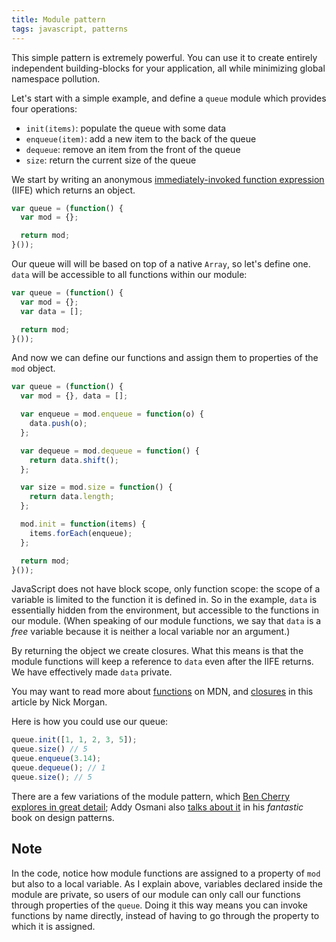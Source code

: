 ```yaml
---
title: Module pattern
tags: javascript, patterns
---
```


This simple pattern is extremely powerful. You can use it to create entirely independent
building-blocks for your application, all while minimizing global namespace pollution.

Let's start with a simple example, and define a `queue` module which provides four operations:

- `init(items)`: populate the queue with some data
- `enqueue(item)`: add a new item to the back of the queue
- `dequeue`: remove an item from the front of the queue
- `size`: return the current size of the queue

We start by writing an anonymous [immediately-invoked function expression][iife] (IIFE) which returns
an object.

```javascript
var queue = (function() {
  var mod = {};

  return mod;
}());
```

Our queue will will be based on top of a native `Array`, so let's define one. `data` will be
accessible to all functions within our module:

```javascript
var queue = (function() {
  var mod = {};
  var data = [];

  return mod;
}());
```

And now we can define our functions and assign them to properties of the `mod` object.

```javascript
var queue = (function() {
  var mod = {}, data = [];

  var enqueue = mod.enqueue = function(o) {
    data.push(o);
  };

  var dequeue = mod.dequeue = function() {
    return data.shift();
  };

  var size = mod.size = function() {
    return data.length;
  };

  mod.init = function(items) {
    items.forEach(enqueue);
  };

  return mod;
}());
```

JavaScript does not have block scope, only function scope: the scope of a variable is limited to the
function it is defined in. So in the example, `data` is essentially hidden from the environment, but
accessible to the functions in our module. (When speaking of our module functions, we say that `data`
is a _free_ variable because it is neither a local variable nor an argument.)

By returning the object we create closures. What this means is that the module functions
will keep a reference to `data` even after the IIFE returns. We have effectively made `data` private.

You may want to read more about [functions][mozfunctions] on MDN, and [closures][closures] in this
article by Nick Morgan.

Here is how you could use our queue:

```javascript
queue.init([1, 1, 2, 3, 5]);
queue.size() // 5
queue.enqueue(3.14);
queue.dequeue(); // 1
queue.size(); // 5
```

There are a few variations of the module pattern, which [Ben Cherry explores in great detail][indepth];
Addy Osmani also [talks about it][book] in his _fantastic_ book on design patterns.

## Note

In the code, notice how module functions are assigned to a property of `mod` but also to a local variable. As
I explain above, variables declared inside the module are private, so users of our module can only call
our functions through properties of the `queue`. Doing it this way means you can invoke functions by name
directly, instead of having to go through the property to which it is assigned.

[indepth]: http://www.adequatelygood.com/2010/3/JavaScript-Module-Pattern-In-Depth "JavaScript Module Pattern: In-Depth by Ben Cherry"
[book]: http://addyosmani.com/resources/essentialjsdesignpatterns/book/#modulepatternjavascript "Module Pattern, Essential JavaScript & jQuery Design Patterns by Addy Osmani"
[iife]: http://benalman.com/news/2010/11/immediately-invoked-function-expression/ "Immediately-Invoked Function Expression (IIFE) by Ben Alman"
[wikiclosure]: http://en.wikipedia.org/wiki/Closure_(computer_science) "Closure (computer science) on Wikipedia"
[closures]: http://skilldrick.co.uk/2011/04/closures-explained-with-javascript/ "Closures explained with JavaScript by Nick Morgan"
[module-playground]: http://javascriptplayground.com/blog/2012/04/javascript-module-pattern "The JavaScript Module Pattern on JavaScript Playground"
[mozfunctions]: https://developer.mozilla.org/en/JavaScript/Reference/Global_Objects/Function "Functions on MDN"